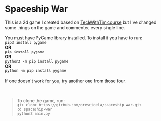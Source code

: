# Spaceship War
This is a 2d game I created based on <a href="https://www.youtube.com/watch?v=jO6qQDNa2UY&ab_channel=TechWithTim">TechWithTim course</a> but I've changed some things on the game and commented every single line.
<br><br>
You must have PyGame library installed. To install it you have to run:<br>
`pip3 install pygame`<br>
<b>OR</b><br>
`pip install pygame`<br>
<b>OR</b><br>
`python3 -m pip install pygame`<br>
<b>OR</b><br>
`python -m pip install pygame`<br><br>
If one doesn't work for you, try another one from those four.<br><br><br>
>To clone the game, run:<br>
`git clone https://github.com/oresticela/spaceship-war.git`<br>
`cd spaceship-war`<br>
`python3 main.py`
